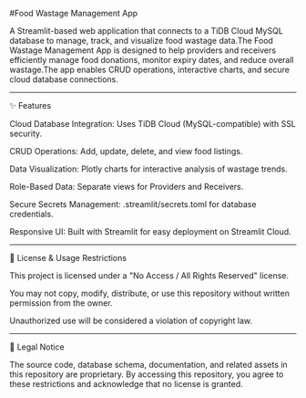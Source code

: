 #Food Wastage Management App

A Streamlit-based web application that connects to a TiDB Cloud MySQL database to manage, track, and visualize food wastage data.The Food Wastage Management App is designed to help providers and receivers efficiently manage food donations, monitor expiry dates, and reduce overall wastage.The app enables CRUD operations, interactive charts, and secure cloud database connections.

---

✨ Features

Cloud Database Integration: Uses TiDB Cloud (MySQL-compatible) with SSL security.

CRUD Operations: Add, update, delete, and view food listings.

Data Visualization: Plotly charts for interactive analysis of wastage trends.

Role-Based Data: Separate views for Providers and Receivers.

Secure Secrets Management: .streamlit/secrets.toml for database credentials.

Responsive UI: Built with Streamlit for easy deployment on Streamlit Cloud.

---

🚫 License & Usage Restrictions

This project is licensed under a "No Access / All Rights Reserved" license.

You may not copy, modify, distribute, or use this repository without written permission from the owner.

Unauthorized use will be considered a violation of copyright law.

---

📜 Legal Notice

The source code, database schema, documentation, and related assets in this repository are proprietary.
By accessing this repository, you agree to these restrictions and acknowledge that no license is granted.
